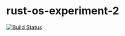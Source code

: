 # rust-os-experiment-2

[![Build Status](https://travis-ci.org/phil-opp/rust-os-experiment-2.svg?branch=master)](https://travis-ci.org/phil-opp/rust-os-experiment-2)
